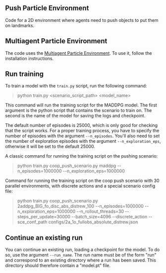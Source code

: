 ## Push Particle Environment
Code for a 2D environment where agents need to push objects to put them on landmarks. 

## Multiagent Particle Environment
The code uses the [Multiagent Particle Environment](https://github.com/openai/multiagent-particle-envs). To use it, follow the installation instructions.

## Run training
To train a model with the `train.py` script, run the following command:
> python train.py <scenario_script_path> <model_name>

This command will run the training script for the MADDPG model. The first argument is the python script that contains the scenario to train on. The second is the name of the model for saving the logs and checkpoint.

The default number of episodes is 25000, which is only good for checking that the script works. For a proper training process, you have to specify the number of episodes with the argument `--n_episodes`. You'll also need to set the number of exploration episodes with the argument `--n_exploration_eps`, otherwise it will be set to the default 25000.

A classic command for running the training script on the pushing scenario:
> python train.py coop_push_scenario.py maddpg --n_episodes=1000000 --n_exploration_eps=1000000

Command for running the training script on the coop push scenario with 30 parallel environments, with discrete actions and a special scenario config file:
> python train.py coop_push_scenario.py 2addpg_BIG_fo_disc_abs_distrew_100 --n_episodes=1000000 --n_exploration_eps=1000000 --n_rollout_threads=30 --steps_per_update=30000 --batch_size=4096 --discrete_action --sce_conf_path configs/2a_1o_fullobs_absolute_distrew.json

## Continue an existing run
You can continue an existing run, loading a checkpoint for the model. To do so, use the argument `--run_name`. The run name must be of the form "run<number>" and correspond to an existing directory where a run has been saved. This directory should therefore contain a "model.pt" file. 